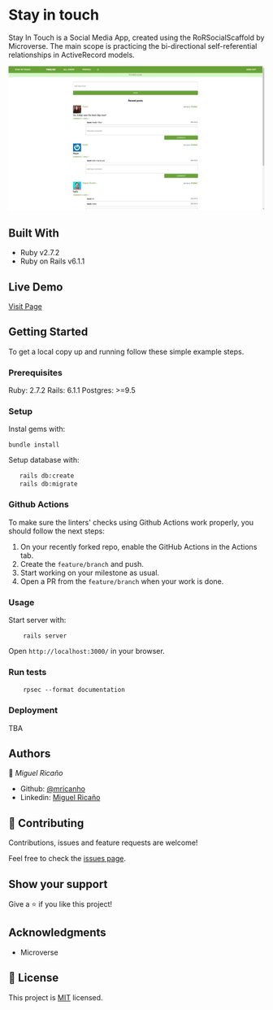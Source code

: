 # Stay in touch

Stay In Touch is a Social Media App, created using the RoRSocialScaffold by Microverse. The main scope is practicing the bi-directional self-referential relationships in ActiveRecord models.

![screenshot](./code.jpeg)

## Built With

- Ruby v2.7.2
- Ruby on Rails v6.1.1

## Live Demo

<a href="https://damp-earth-66529.herokuapp.com/">Visit Page</a>

## Getting Started

To get a local copy up and running follow these simple example steps.

### Prerequisites

Ruby: 2.7.2
Rails: 6.1.1
Postgres: >=9.5

### Setup

Instal gems with:

```
bundle install
```

Setup database with:

```
   rails db:create
   rails db:migrate
```

### Github Actions

To make sure the linters' checks using Github Actions work properly, you should follow the next steps:

1. On your recently forked repo, enable the GitHub Actions in the Actions tab.
2. Create the `feature/branch` and push.
3. Start working on your milestone as usual.
4. Open a PR from the `feature/branch` when your work is done.


### Usage

Start server with:

```
    rails server
```

Open `http://localhost:3000/` in your browser.

### Run tests

```
    rpsec --format documentation
```

### Deployment

TBA

## Authors

👤 *Miguel Ricaño*

- Github: [@mricanho](https://github.com/mricanho)
- Linkedin: [Miguel Ricaño](https://www.linkedin.com/in/mricanho/)

## 🤝 Contributing

Contributions, issues and feature requests are welcome!

Feel free to check the [issues page](issues/).

## Show your support

Give a ⭐️ if you like this project!

## Acknowledgments

- Microverse

## 📝 License

This project is [MIT](LICENSE) licensed.

